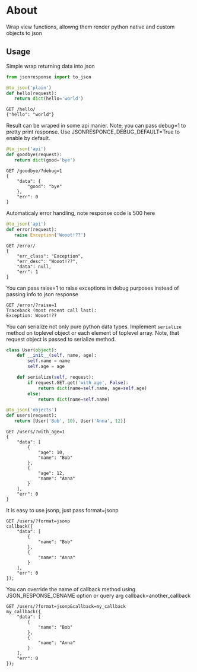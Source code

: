 About
=====

Wrap view functions, allowng them render python native and custom 
objects to json

Usage
-----

Simple wrap returning data into json

```python
from jsonresponse import to_json

@to_json('plain')
def hello(request):
   return dict(hello='world')
```

    GET /hello/
    {"hello": "world"}
    
Result can be wraped in some api manier. 
Note, you can pass debug=1 to pretty print response. 
Use JSONRESPONCE_DEBUG_DEFAULT=True to enable by default. 

```python
@to_json('api')
def goodbye(request):
   return dict(good='bye')
```
    
    GET /goodbye/?debug=1
    {
        "data": {
            "good": "bye"
        }, 
        "err": 0
    }

Automaticaly error handling, note response code is 500 here

```python
@to_json('api')
def error(request):
   raise Exception('Wooot!??')
```
    
    GET /error/
    {            
        "err_class": "Exception",
        "err_desc": "Wooot!??",
        "data": null,
        "err": 1
    }

You can pass raise=1 to raise exceptions in debug purposes 
instead of passing info to json response

    GET /error/?raise=1
    Traceback (most recent call last):
    Exception: Wooot!??


You can serialize not only pure python data types.
Implement `serialize` method on toplevel object or 
each element of toplevel array. Note, that request 
object is passed to serialize method.

```python
class User(object):
    def __init__(self, name, age):
        self.name = name
        self.age = age

    def serialize(self, request):
        if request.GET.get('with_age', False):
            return dict(name=self.name, age=self.age)
        else:
            return dict(name=self.name)

@to_json('objects')
def users(request):
   return [User('Bob', 10), User('Anna', 12)]
```
    
    GET /users/?with_age=1
    {
        "data": [
            {
                "age": 10, 
                "name": "Bob"
            }, 
            {
                "age": 12, 
                "name": "Anna"
            }
        ], 
        "err": 0
    }

It is easy to use jsonp, just pass format=jsonp
    
    GET /users/?format=jsonp
    callback({
        "data": [
            {   
                "name": "Bob"
            },
            {   
                "name": "Anna"
            }
        ],
        "err": 0
    });

You can override the name of callback method using 
JSON_RESPONSE_CBNAME option or query arg callback=another_callback
    
    GET /users/?format=jsonp&callback=my_callback    
    my_callback({
        "data": [
            {   
                "name": "Bob"
            },
            {   
                "name": "Anna"
            }
        ],
        "err": 0
    });

